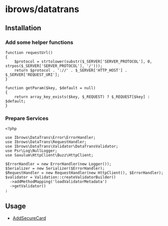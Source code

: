 # ibrows/datatrans

## Installation

### Add some helper functions

``` {.php}
function requestUrl()
{
    $protocol = strtolower(substr($_SERVER['SERVER_PROTOCOL'], 0, strpos($_SERVER['SERVER_PROTOCOL'], '/')));
    return $protocol . '://' . $_SERVER['HTTP_HOST'] . $_SERVER['REQUEST_URI'];
}

function getParam($key, $default = null)
{
    return array_key_exists($key, $_REQUEST) ? $_REQUEST[$key] : $default;
}
```

### Prepare Services

``` {.php}
<?php

use Ibrows\DataTrans\Error\ErrorHandler;
use Ibrows\DataTrans\RequestHandler;
use Ibrows\DataTrans\Validator\DataTransValidator;
use Psr\Log\NullLogger;
use Saxulum\HttpClient\Buzz\HttpClient;

$ErrorHandler = new ErrorHandler(new Logger());
$Serializer = new Serializer($ErrorHandler);
$RequestHandler = new RequestHandler(new HttpClient(), $ErrorHandler);
$validator = Validation::createValidatorBuilder()
  ->addMethodMapping('loadValidatorMetadata')
  ->getValidator()
;
```

## Usage

 * [AddSecureCard][1]

[1]: https://ibrows.codebasehq.com/projects/ibrowsch/repositories/datatrans/blob/master/doc/AddSecureCard.md